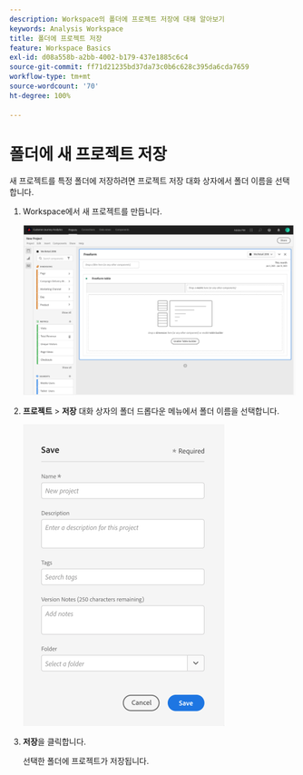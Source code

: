 ```yaml
---
description: Workspace의 폴더에 프로젝트 저장에 대해 알아보기
keywords: Analysis Workspace
title: 폴더에 프로젝트 저장
feature: Workspace Basics
exl-id: d08a558b-a2bb-4002-b179-437e1885c6c4
source-git-commit: ff71d21235bd37da73c0b6c628c395da6cda7659
workflow-type: tm+mt
source-wordcount: '70'
ht-degree: 100%

---
```


# 폴더에 새 프로젝트 저장

새 프로젝트를 특정 폴더에 저장하려면 프로젝트 저장 대화 상자에서 폴더 이름을 선택합니다.

1. Workspace에서 새 프로젝트를 만듭니다.

   ![](/help/analysis-workspace/build-workspace-project/assets/save-to-folder1.png)

1. **프로젝트** > **저장** 대화 상자의 폴더 드롭다운 메뉴에서 폴더 이름을 선택합니다.

   ![](/help/analysis-workspace/build-workspace-project/assets/save-to-folder2.png)

1. **저장**&#x200B;을 클릭합니다.

   선택한 폴더에 프로젝트가 저장됩니다.
